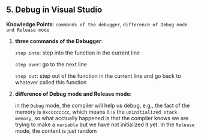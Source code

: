 ## 5. Debug in Visual Studio

**Knowledge Points**: `commands of the debugger`, `difference of Debug mode and Release mode`

1. **three commands of the Debugger**: 

    `step into`: step into the function in the current line

    `step over`: go to the next line

    `step out`: step out of the function in the current line and go back to whatever called this function

2. **difference of Debug mode and Release mode**: 

    in the `Debug` mode, the compiler will help us debug, e.g., the fact of the memory is `0xcccccccc`, which means it is the `uninitialized stack memory`, so what acctually happened is that the compiler knows we are trying to make a `variable` but we have not initialized it yet. In the `Release` mode, the content is just random